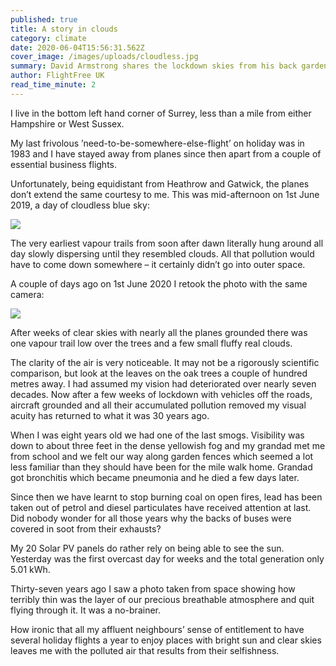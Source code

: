 ```yaml
---
published: true
title: A story in clouds
category: climate
date: 2020-06-04T15:56:31.562Z
cover_image: /images/uploads/cloudless.jpg
summary: David Armstrong shares the lockdown skies from his back garden.
author: FlightFree UK
read_time_minute: 2
---
```

I live in the bottom left hand corner of Surrey, less than a mile from either Hampshire or West Sussex.

My last frivolous ’need-to-be-somewhere-else-​flight’ on holiday was in 1983 and I have stayed away from planes since then apart from a couple of essential business flights.

Unfortunately, being equidistant from Heathrow and Gatwick, the planes don’t extend the same courtesy to me. This was mid-afternoon on 1st June 2019, a day of cloudless blue sky:

![](/images/uploads/vapourtrails.jpg)

The very earliest vapour trails from soon after dawn literally hung around all day slowly dispersing until they resembled clouds. All that pollution would have to come down somewhere – it certainly didn’t go into outer space.

A couple of days ago on 1st June 2020 I retook the photo with the same camera:

![](/images/uploads/cloudless.jpg)

After weeks of clear skies with nearly all the planes grounded there was one vapour trail low over the trees and a few small fluffy real clouds.

The clarity of the air is very noticeable. It may not be a rigorously scientific comparison, but look at the leaves on the oak trees a couple of hundred metres away. I had assumed my vision had deteriorated over nearly seven decades. Now after a few weeks of lockdown with vehicles off the roads, aircraft grounded and all their accumulated pollution removed my visual acuity has returned to what it was 30 years ago.

When I was eight years old we had one of the last smogs. Visibility was down to about three feet in the dense yellowish fog and my grandad met me from school and we felt our way along garden fences which seemed a lot less familiar than they should have been for the mile walk home. Grandad got bronchitis which became pneumonia and he died a few days later.

Since then we have learnt to stop burning coal on open fires, lead has been taken out of petrol and diesel particulates have received attention at last. Did nobody wonder for all those years why the backs of buses were covered in soot from their exhausts?

My 20 Solar PV panels do rather rely on being able to see the sun. Yesterday was the first overcast day for weeks and the total generation only 5.01 kWh.

Thirty-seven years ago I saw a photo taken from space showing how terribly thin was the layer of our precious breathable atmosphere and quit flying through it. It was a no-brainer. 

How ironic that all my affluent neighbours’ sense of entitlement to have several holiday flights a year to enjoy places with bright sun and clear skies leaves me with the polluted air that results from their selfishness.